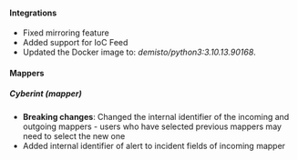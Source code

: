
#### Integrations

- Fixed mirroring feature
- Added support for IoC Feed
- Updated the Docker image to: *demisto/python3:3.10.13.90168*.

#### Mappers

##### Cyberint (mapper)

- **Breaking changes**: Changed the internal identifier of the incoming and outgoing mappers - users who have selected previous mappers may need to select the new one
- Added internal identifier of alert to incident fields of incoming mapper
